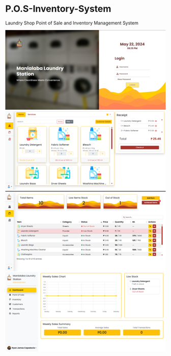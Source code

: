 # P.O.S-Inventory-System
Laundry Shop Point of Sale and Inventory Management System

![Preview 1](Preview/Login.png)
![Preview 2](Preview/POS.png)
![Preview 3](Preview/Inventory.png)
![Preview 4](Preview/Dashboard.png)
